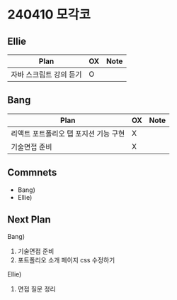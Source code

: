 # 240410 모각코

## Ellie

| Plan                    | OX  | Note |
| ----------------------- | --- | ---- |
| 자바 스크립트 강의 듣기 | O   |      |

## Bang

| Plan                                  | OX  | Note |
| ------------------------------------- | --- | ---- |
| 리액트 포트폴리오 탭 포지션 기능 구현 | X   |      |
| 기술면접 준비                         | X   |      |

## Commnets

- Bang)
- Ellie)

## Next Plan

Bang)

1.  기술면접 준비
2.  포트폴리오 소개 페이지 css 수정하기

Ellie)

1.  면접 질문 정리
